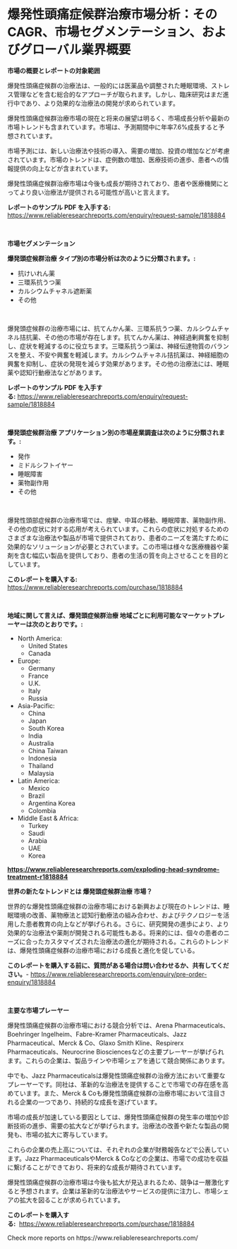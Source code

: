 <p><h1>爆発性頭痛症候群治療市場分析：そのCAGR、市場セグメンテーション、およびグローバル業界概要</h1></p><p><strong>市場の概要とレポートの対象範囲</strong></p>
<p><p>爆発性頭痛症候群の治療法は、一般的には医薬品や調整された睡眠環境、ストレス管理などを含む総合的なアプローチが取られます。しかし、臨床研究はまだ進行中であり、より効果的な治療法の開発が求められています。</p><p>爆発性頭痛症候群治療市場の現在と将来の展望は明るく、市場成長分析や最新の市場トレンドも含まれています。市場は、予測期間中に年率7.6%成長すると予想されています。</p><p>市場予測には、新しい治療法や技術の導入、需要の増加、投資の増加などが考慮されています。市場のトレンドは、症例数の増加、医療技術の進歩、患者への情報提供の向上などが含まれています。</p><p>爆発性頭痛症候群治療市場は今後も成長が期待されており、患者や医療機関にとってより良い治療法が提供される可能性が高いと言えます。</p></p>
<p><strong>レポートのサンプル PDF を入手する:</strong> <a href="https://www.reliableresearchreports.com/enquiry/request-sample/1818884">https://www.reliableresearchreports.com/enquiry/request-sample/1818884</a></p>
<p>&nbsp;</p>
<p><strong>市場セグメンテーション</strong></p>
<p><strong>爆発頭症候群治療 タイプ別の市場分析は次のように分類されます。:</strong></p>
<p><ul><li>抗けいれん薬</li><li>三環系抗うつ薬</li><li>カルシウムチャネル遮断薬</li><li>その他</li></ul></p>
<p>&nbsp;</p>
<p><p>爆発頭症候群の治療市場には、抗てんかん薬、三環系抗うつ薬、カルシウムチャネル拮抗薬、その他の市場が存在します。抗てんかん薬は、神経過剰興奮を抑制し、症状を軽減するのに役立ちます。三環系抗うつ薬は、神経伝達物質のバランスを整え、不安や興奮を軽減します。カルシウムチャネル拮抗薬は、神経細胞の興奮を抑制し、症状の発現を減らす効果があります。その他の治療法には、睡眠薬や認知行動療法などがあります。</p></p>
<p><strong>レポートのサンプル PDF を入手する:</strong>&nbsp;<a href="https://www.reliableresearchreports.com/enquiry/request-sample/1818884">https://www.reliableresearchreports.com/enquiry/request-sample/1818884</a></p>
<p>&nbsp;</p>
<p><strong> 爆発頭症候群治療 アプリケーション別の市場産業調査は次のように分類されます。:</strong></p>
<p><ul><li>発作</li><li>ミドルシフトイヤー</li><li>睡眠障害</li><li>薬物副作用</li><li>その他</li></ul></p>
<p>&nbsp;</p>
<p><p>爆発性頭部症候群の治療市場では、痙攣、中耳の移動、睡眠障害、薬物副作用、その他の症状に対する応用が考えられています。これらの症状に対処するためのさまざまな治療法や製品が市場で提供されており、患者のニーズを満たすために効果的なソリューションが必要とされています。この市場は様々な医療機器や薬剤を含む幅広い製品を提供しており、患者の生活の質を向上させることを目的としています。</p></p>
<p><strong>このレポートを購入する:</strong>&nbsp; <a href="https://www.reliableresearchreports.com/purchase/1818884">https://www.reliableresearchreports.com/purchase/1818884</a></p>
<p>&nbsp;</p>
<p><strong>地域に関して言えば、爆発頭症候群治療 地域ごとに利用可能なマーケットプレーヤーは次のとおりです。:</strong></p>
<p><ul>
    <li>
        North America:
        <ul>
            <li>United States</li>
            <li>Canada</li>
        </ul>
    </li>
    <li>
        Europe:
        <ul>
            <li>Germany</li>
            <li>France</li>
            <li>U.K.</li>
            <li>Italy</li>
            <li>Russia</li>
        </ul>
    </li>
    <li>
        Asia-Pacific:
        <ul>
            <li>China</li>
            <li>Japan</li>
            <li>South Korea</li>
            <li>India</li>
            <li>Australia</li>
            <li>China Taiwan</li>
            <li>Indonesia</li>
            <li>Thailand</li>
            <li>Malaysia</li>
        </ul>
    </li>
    <li>
        Latin America:
        <ul>
            <li>Mexico</li>
            <li>Brazil</li>
            <li>Argentina Korea</li>
            <li>Colombia</li>
        </ul>
    </li>
    <li>
        Middle East & Africa:
        <ul>
            <li>Turkey</li>
            <li>Saudi</li>
            <li>Arabia</li>
            <li>UAE</li>
            <li>Korea</li>
        </ul>
    </li>
    </ul></p>
<p><strong><a href="https://www.reliableresearchreports.com/exploding-head-syndrome-treatment-r1818884">https://www.reliableresearchreports.com/exploding-head-syndrome-treatment-r1818884</a></strong>&nbsp;</p>
<p><strong>世界の新たなトレンドとは 爆発頭症候群治療 市場？</strong></p>
<p><p>世界的な爆発性頭痛症候群の治療市場における新興および現在のトレンドは、睡眠環境の改善、薬物療法と認知行動療法の組み合わせ、およびテクノロジーを活用した患者教育の向上などが挙げられる。さらに、研究開発の進歩により、より効果的な治療法や薬剤が開発される可能性もある。将来的には、個々の患者のニーズに合ったカスタマイズされた治療法の進化が期待される。これらのトレンドは、爆発性頭痛症候群の治療市場における成長と進化を促している。</p></p>
<p><strong>このレポートを購入する前に、質問がある場合は問い合わせるか、共有してください。</strong>- <a href="https://www.reliableresearchreports.com/enquiry/pre-order-enquiry/1818884">https://www.reliableresearchreports.com/enquiry/pre-order-enquiry/1818884</a></p>
<p>&nbsp;</p>
<p><strong>主要な市場プレーヤー</strong></p>
<p><p>爆発性頭痛症候群の治療市場における競合分析では、Arena Pharmaceuticals、Boehringer Ingelheim、Fabre-Kramer Pharmaceuticals、Jazz Pharmaceutical、Merck & Co、Glaxo Smith Kline、Respirerx Pharmaceuticals、Neurocrine Biosciencesなどの主要プレーヤーが挙げられます。これらの企業は、製品ラインや市場シェアを通じて競合関係にあります。</p><p>中でも、Jazz Pharmaceuticalsは爆発性頭痛症候群の治療方法において重要なプレーヤーです。同社は、革新的な治療法を提供することで市場での存在感を高めています。また、Merck & Coも爆発性頭痛症候群の治療市場において注目される企業の一つであり、持続的な成長を遂げています。</p><p>市場の成長が加速している要因としては、爆発性頭痛症候群の発生率の増加や診断技術の進歩、需要の拡大などが挙げられます。治療法の改善や新たな製品の開発も、市場の拡大に寄与しています。</p><p>これらの企業の売上高については、それぞれの企業が財務報告などで公表しています。Jazz PharmaceuticalsやMerck & Coなどの企業は、市場での成功を収益に繋げることができており、将来的な成長が期待されています。</p><p>爆発性頭痛症候群の治療市場は今後も拡大が見込まれるため、競争は一層激化すると予想されます。企業は革新的な治療法やサービスの提供に注力し、市場シェアの拡大を図ることが求められています。</p></p>
<p><strong>このレポートを購入する:</strong>&nbsp;&nbsp;<a href="https://www.reliableresearchreports.com/purchase/1818884">https://www.reliableresearchreports.com/purchase/1818884</a></p>
<p>Check more reports on https://www.reliableresearchreports.com/</p>